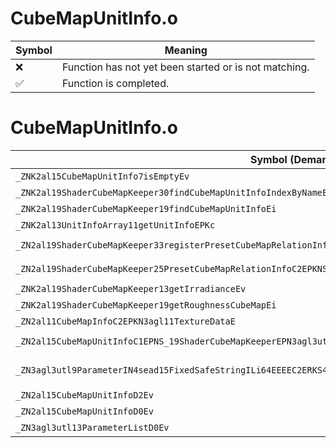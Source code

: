 # CubeMapUnitInfo.o
| Symbol | Meaning 
| ------------- | ------------- 
| :x: | Function has not yet been started or is not matching. 
| :white_check_mark: | Function is completed. 


# CubeMapUnitInfo.o
| Symbol (Demangled) | Symbol (Mangled) | Decompiled? |
| ------------- |  ------------- | ------------- |
| `_ZNK2al15CubeMapUnitInfo7isEmptyEv` | `al::CubeMapUnitInfo::isEmpty(void)const` | :white_check_mark: |
| `_ZNK2al19ShaderCubeMapKeeper30findCubeMapUnitInfoIndexByNameEPKc` | `al::ShaderCubeMapKeeper::findCubeMapUnitInfoIndexByName(char const*)const` | :white_check_mark: |
| `_ZNK2al19ShaderCubeMapKeeper19findCubeMapUnitInfoEi` | `al::ShaderCubeMapKeeper::findCubeMapUnitInfo(int)const` | :white_check_mark: |
| `_ZNK2al13UnitInfoArray11getUnitInfoEPKc` | `al::UnitInfoArray::getUnitInfo(char const*)const` | :white_check_mark: |
| `_ZN2al19ShaderCubeMapKeeper33registerPresetCubeMapRelationInfoEPNS_14GraphicsPresetEPKcS4_` | `al::ShaderCubeMapKeeper::registerPresetCubeMapRelationInfo(al::GraphicsPreset *,char const*,char const*)` | :white_check_mark: |
| `_ZN2al19ShaderCubeMapKeeper25PresetCubeMapRelationInfoC2EPKNS_14GraphicsPresetEPKcS6_` | `al::ShaderCubeMapKeeper::PresetCubeMapRelationInfo::PresetCubeMapRelationInfo(al::GraphicsPreset const*,char const*,char const*)` | :white_check_mark: |
| `_ZNK2al19ShaderCubeMapKeeper13getIrradianceEv` | `al::ShaderCubeMapKeeper::getIrradiance(void)const` | :white_check_mark: |
| `_ZNK2al19ShaderCubeMapKeeper19getRoughnessCubeMapEi` | `al::ShaderCubeMapKeeper::getRoughnessCubeMap(int)const` | :white_check_mark: |
| `_ZN2al11CubeMapInfoC2EPKN3agl11TextureDataE` | `al::CubeMapInfo::CubeMapInfo(agl::TextureData const*)` | :white_check_mark: |
| `_ZN2al15CubeMapUnitInfoC1EPNS_19ShaderCubeMapKeeperEPN3agl3utl13ParameterListEPKc` | `al::CubeMapUnitInfo::CubeMapUnitInfo(al::ShaderCubeMapKeeper *,agl::utl::ParameterList *,char const*)` | :white_check_mark: |
| `_ZN3agl3utl9ParameterIN4sead15FixedSafeStringILi64EEEEC2ERKS4_RKNS2_14SafeStringBaseIcEESB_PNS0_13IParameterObjE` | `agl::utl::Parameter<sead::FixedSafeString<64>>::Parameter(sead::FixedSafeString<64> const&,sead::SafeStringBase<char> const&,sead::SafeStringBase<char> const&,agl::utl::IParameterObj *)` | :white_check_mark: |
| `_ZN2al15CubeMapUnitInfoD2Ev` | `al::CubeMapUnitInfo::~CubeMapUnitInfo()` | :white_check_mark: |
| `_ZN2al15CubeMapUnitInfoD0Ev` | `al::CubeMapUnitInfo::~CubeMapUnitInfo()` | :white_check_mark: |
| `_ZN3agl3utl13ParameterListD0Ev` | `agl::utl::ParameterList::~ParameterList()` | :white_check_mark: |
